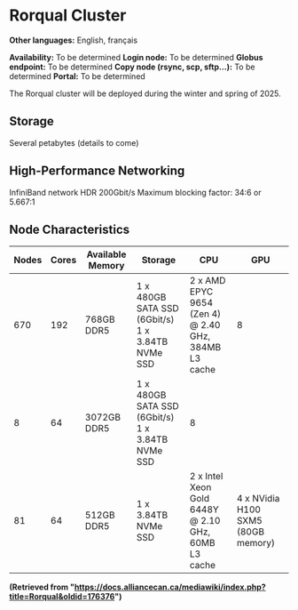 # Rorqual Cluster

**Other languages:** English, français

**Availability:** To be determined
**Login node:** To be determined
**Globus endpoint:** To be determined
**Copy node (rsync, scp, sftp...):** To be determined
**Portal:** To be determined

The Rorqual cluster will be deployed during the winter and spring of 2025.


## Storage

Several petabytes (details to come)


## High-Performance Networking

InfiniBand network
HDR 200Gbit/s
Maximum blocking factor: 34:6 or 5.667:1


## Node Characteristics

| Nodes | Cores | Available Memory | Storage | CPU | GPU |
|---|---|---|---|---|---|
| 670 | 192 | 768GB DDR5 | 1 x 480GB SATA SSD (6Gbit/s)<br>1 x 3.84TB NVMe SSD | 2 x AMD EPYC 9654 (Zen 4)<br>@ 2.40 GHz, 384MB L3 cache | 8 |
| 8 | 64 | 3072GB DDR5 | 1 x 480GB SATA SSD (6Gbit/s)<br>1 x 3.84TB NVMe SSD | 8 |  |
| 81 | 64 | 512GB DDR5 | 1 x 3.84TB NVMe SSD | 2 x Intel Xeon Gold 6448Y<br>@ 2.10 GHz, 60MB L3 cache | 4 x NVidia H100 SXM5 (80GB memory) |


**(Retrieved from "https://docs.alliancecan.ca/mediawiki/index.php?title=Rorqual&oldid=176376")**
